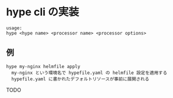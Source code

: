 # hype cli の実装

```
usage:
hype <hype name> <processor name> <processor options>
```

## 例

```
hype my-nginx helmfile apply
  my-nginx という環境名で hypefile.yaml の helmfile 設定を適用する
  hypefile.yaml に書かれたデフォルトリソースが事前に展開される

```

TODO

